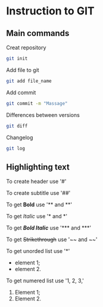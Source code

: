 # Instruction to GIT

## Main commands
Creat repository
```sh
git init
```
Add file to git
```sh
git add file_name
```
Add commit
```sh
git commit -m "Massage"
```
Differences between versions
```sh
git diff
```
Changelog
```sh
git log
```

## Highlighting text
To create header use '#'

To create subtitle use '##'

To get **Bold** use '** and **'

To get *Italic* use '* and *'

To get ***Bold Italic*** use '*** and ***' 

To get ~~Strikethrough~~ use '~~ and ~~'

To get unorded list use '*'
* element 1;
* element 2.

To get numered list use '1, 2, 3,'
1. Element 1;
2. Element 2.